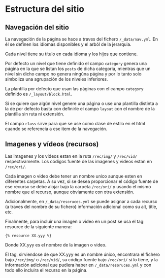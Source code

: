 # Estructura del sitio

## Navegación del sitio

La navegación de la página se hace a traves del fichero `/_data/nav.yml`.
En él se definen los idiomas disponibles y el arból de la jerarquia.

Cada nivel tiene su título en cada idioma y los hijos que contiene.

Por defecto un nivel que tiene definido el campo `category` genera una
página en la que se listan los `posts` de dicha categoria,
mientras que un nivel sin dicho campo no genera ningúna página y por
lo tanto solo simboliza una agrupación de los niveles inferiores.

La plantilla por defecto que usan las páginas con el campo `category`
definido es `/_layout/block.html`.

Si se quiere que algún nivel genere una página o use una plantilla
distinta a la de por defecto basta con definirle el campo `layout` con
el nombre de la plantilla sin ruta ni extensión.

El campo `class` sirve para que se use como clase de estilo en el html
cuando se referencia a ese item de la navegación.

## Imagenes y vídeos (recursos)

Las imagenes y los videos estan en la ruta `/rec/img/` y `/rec/vid/`
respectivamente. Los códigos fuente de las imagenes y videos estan en
`/rec/ori/`.

Cada imagen o video debe tener un nombre unico aunque esten en
diferentes carpetas. A su vez, si se desea proporcionar el código fuente
de ese recurso se debe alojar bajo la carpeta `/rec/ori/` y usando el
mismo nombre que el recurso, aunque obviamente con otra extensión.

Adicionalmente, en `/_data/resoruces.yml` se puede asignar a cada
recurso (a traves del nombre de su fichero) información adicional como
su alt, title, etc.

Finalmente, para incluir una imagen o video en un post se usa el tag
resource de la siguiente manera:

```liquid
{% resource XX.yyy %}
```

Donde XX.yyy es el nombre de la imagen o video.

El tag, sirviendose de que XX.yyy es un nombre único, encontrara el
fichero bajo `/rec/img/` o `/rec/vid/`, su código fuente bajo `/rec/ori/`
si lo tiene, y la información adicional que pudiera haber en
`/_data/resoruces.yml` y con todo ello incluira el recurso en la página.

